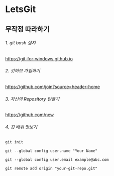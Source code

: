 # LetsGit
## 무작정 따라하기
###### 1. git bash 설치
https://git-for-windows.github.io
###### 2. 깃허브 가입하기
https://github.com/join?source=header-home
###### 3. 자신의 Repository 만들기
https://github.com/new
###### 4. 깃 배쉬 맛보기
```git init```

```git --global config user.name "Your Name"```

```git --global config user.email example@abc.com```

```git remote add origin "your-git-repo.git"```
